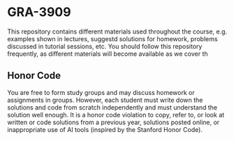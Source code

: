 # GRA-3909
This repository contains different materials used throughout the course, e.g. examples shown in lectures, suggestd solutions for homework, problems discussed in tutorial sessions, etc. You should follow this repository frequently, as different materials will become available as we cover th

## Honor Code
You are free to form study groups and may discuss homework or assignments in groups. However, each student must write down the solutions and code from scratch independently and must understand the solution well enough. It is a honor code violation to copy, refer to, or look at written or code solutions from a previous year, solutions posted online, or inappropriate use of AI tools (inspired by the Stanford Honor Code).

